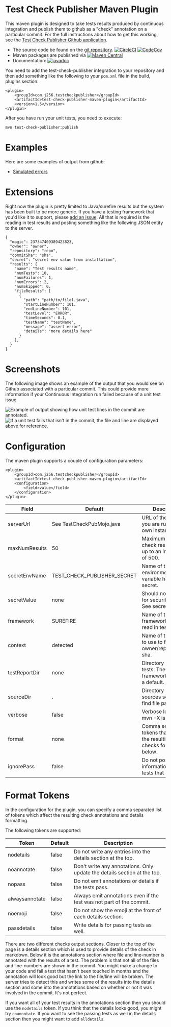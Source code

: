 Test Check Publisher Maven Plugin
=================================

This maven plugin is designed to take tests results produced by continuous integration and publish
them to github as a "check" annotation on a particular commit.  For the full instructions about how
to get this working, see the
[Test Check Publisher Github application](https://github.com/apps/test-check-publisher).

* The source code be found on the [git repository](https://github.com/j256/test-check-publisher-maven-plugin). [![CircleCI](https://circleci.com/gh/j256/test-check-publisher-maven-plugin.svg?style=svg)](https://circleci.com/gh/j256/test-check-publisher-maven-plugin) [![CodeCov](https://img.shields.io/codecov/c/github/j256/test-check-publisher-maven-plugin.svg)](https://codecov.io/github/j256/test-check-publisher-maven-plugin/)
* Maven packages are published via [![Maven Central](https://maven-badges.herokuapp.com/maven-central/com.j256.testcheckpublisher/test-check-publisher-maven-plugin/badge.svg?style=flat-square)](https://maven-badges.herokuapp.com/maven-central/com.j256.testcheckpublisher/test-check-publisher-maven-plugin/)
* Documentation: [![javadoc](https://javadoc.io/badge2/com.j256.testcheckpublisher/test-check-publisher-maven-plugin/javadoc.svg)](https://javadoc.io/doc/com.j256.testcheckpublisher/test-check-publisher-maven-plugin)

You need to add the test-check-publisher integration to your repository and then add something like
the following to your `pom.xml` file in the build, plugins section:

	<plugin>
		<groupId>com.j256.testcheckpublisher</groupId>
		<artifactId>test-check-publisher-maven-plugin</artifactId>
		<version>1.5</version>
	</plugin>

After you have run your unit tests, you need to execute:

	mvn test-check-publisher:publish

# Examples

Here are some examples of output from github:

* [Simulated errors](https://github.com/j256/test-check-publisher-maven-plugin/runs/1916045608)

# Extensions

Right now the plugin is pretty limited to Java/surefire results but the system has been built to be more generic.  If
you have a testing framework that you'd like it to support, please
[add an issue](https://github.com/j256/test-check-publisher-maven-plugin/issues).  All that is required is the reading
in test results and posting something like the following JSON entity to the server.

```
{
  "magic": 237347409389423823,
  "owner": "owner",
  "repository": "repo",
  "commitSha": "sha",
  "secret": "secret env value from installation",
  "results": {
    "name": "Test results name",
    "numTests": 10,
    "numFailures": 1,
    "numErrors": 2,
    "numSkipped": 0,
    "fileResults": [
      {
        "path": "path/to/file1.java",
        "startLineNumber": 101,
        "endLineNumber": 101,
        "testLevel": "ERROR",
        "timeSeconds": 0.1,
        "testName": "testName",
        "message": "assert error",
        "details": "more details here"
      }
    ],
  }
}
```

# Screenshots

The following image shows an example of the output that you would see on Github associated with a particular commit.
This could provide more information if your Continuous Integration run failed because of a unit test issue.

![Example of output showing how unit test lines in the commit are annotated.](https://marketplace-screenshots.githubusercontent.com/9010/2d1d8680-6b1f-11eb-9f76-cce7353daef8)
![If a unit test fails that isn't in the commit, the file and line are displayed above for reference.](https://marketplace-screenshots.githubusercontent.com/9010/3ee24100-60be-11eb-8cfd-415a6caad49a)

# Configuration

The maven plugin supports a couple of configuration parameters:

	<plugin>
		<groupId>com.j256.testcheckpublisher</groupId>
		<artifactId>test-check-publisher-maven-plugin</artifactId>
		<configuration>
			<field>value</field>
		</configuration>
	</plugin>

| Field | Default | Description |
| ----- | ------- | ----------- |
| serverUrl | See TestCheckPubMojo.java | URL of the server if you are running your own instance. |
| maxNumResults | 50 | Maximum number of check results to post up to an internal limit of 500. |
| secretEnvName | TEST_CHECK_PUBLISHER_SECRET | Name of the environmental variable holding the secret. |
| secretValue | none | Should not be used for security reasons.  See secretEnvName. |
| framework | SUREFIRE | Name of the framework to use to read in test results. |
| context | detected | Name of the context to use to find git owner/repo/commit-sha. |
| testReportDir | none | Directory holding the tests.  The framework can have a default. |
| sourceDir | . | Directory holding the sources so we can find file paths. |
| verbose | false | Verbose log output if mvn -X is used. |
| format | none | Comma separated tokens that affect the resulting github checks format.  See below. |
| ignorePass | false | Do not post any information about tests that pass. |

# Format Tokens

In the configuration for the plugin, you can specify a comma separated list of tokens which affect the resulting
check annotations and details formatting. 

The following tokens are supported:

| Token | Default | Description |
| ----- | ------- | ----------- |
| nodetails | false | Do not write any entries into the details section at the top. |
| noannotate | false | Don't write any annotations.  Only update the details section at the top. |
| nopass | false | Do not emit annotations or details if the tests pass. |
| alwaysannotate | false | Always emit annotations even if the test was not part of the commit. |
| noemoji | false | Do not show the emoji at the front of each details section. |
| passdetails | false | Write details for passing tests as well. |

There are two different checks output sections.  Closer to the top of the page is a details section which is used to
provide details of the check in markdown.  Below it is the annotations section where file and line-number is annotated
with the results of a test.  The problem is that not all of the files and line-numbers are shown in the commit.  You
might make a change to your code and fail a test that hasn't been touched in months and the annotation will look good
but the link to the file/line will be broken.  The server tries to detect this and writes some of the results into the
details section and some into the annotations based on whether or not it was involved in the commit.  It's not perfect.

If you want all of your test results in the annotations section then you should use the `nodetails` token.  If you
think that the details looks good, you might try `noannotate`.  If you want to see the passing tests as well in the
details section then you might want to add `alldetails`.
